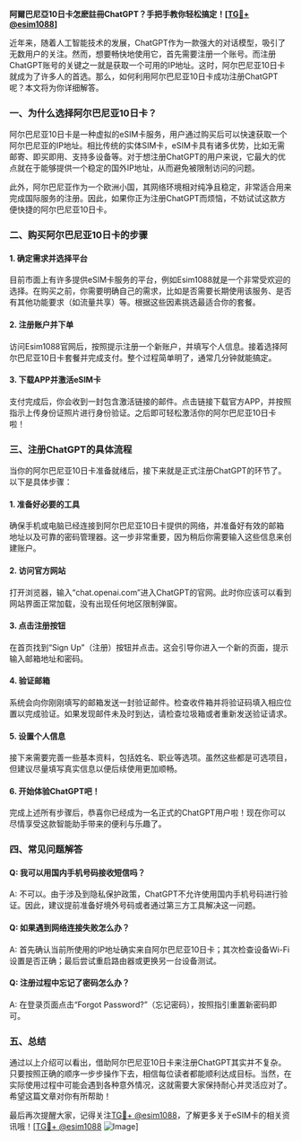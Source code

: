 **阿爾巴尼亞10日卡怎麽註冊ChatGPT？手把手教你轻松搞定！[[TG💪+ @esim1088](https://t.me/s/esim1088)]**

近年来，随着人工智能技术的发展，ChatGPT作为一款强大的对话模型，吸引了无数用户的关注。然而，想要畅快地使用它，首先需要注册一个账号。而注册ChatGPT账号的关键之一就是获取一个可用的IP地址。这时，阿尔巴尼亚10日卡就成为了许多人的首选。那么，如何利用阿尔巴尼亚10日卡成功注册ChatGPT呢？本文将为你详细解答。

### 一、为什么选择阿尔巴尼亚10日卡？

阿尔巴尼亚10日卡是一种虚拟的eSIM卡服务，用户通过购买后可以快速获取一个阿尔巴尼亚的IP地址。相比传统的实体SIM卡，eSIM卡具有诸多优势，比如无需邮寄、即买即用、支持多设备等。对于想注册ChatGPT的用户来说，它最大的优点就在于能够提供一个稳定的国外IP地址，从而避免被限制访问的问题。

此外，阿尔巴尼亚作为一个欧洲小国，其网络环境相对纯净且稳定，非常适合用来完成国际服务的注册。因此，如果你正为注册ChatGPT而烦恼，不妨试试这款方便快捷的阿尔巴尼亚10日卡。

### 二、购买阿尔巴尼亚10日卡的步骤

#### 1. 确定需求并选择平台
目前市面上有许多提供eSIM卡服务的平台，例如Esim1088就是一个非常受欢迎的选择。在购买之前，你需要明确自己的需求，比如是否需要长期使用该服务、是否有其他功能要求（如流量共享）等。根据这些因素挑选最适合你的套餐。

#### 2. 注册账户并下单
访问Esim1088官网后，按照提示注册一个新账户，并填写个人信息。接着选择阿尔巴尼亚10日卡套餐并完成支付。整个过程简单明了，通常几分钟就能搞定。

#### 3. 下载APP并激活eSIM卡
支付完成后，你会收到一封包含激活链接的邮件。点击链接下载官方APP，并按照指示上传身份证照片进行身份验证。之后即可轻松激活你的阿尔巴尼亚10日卡啦！

### 三、注册ChatGPT的具体流程

当你的阿尔巴尼亚10日卡准备就绪后，接下来就是正式注册ChatGPT的环节了。以下是具体步骤：

#### 1. 准备好必要的工具
确保手机或电脑已经连接到阿尔巴尼亚10日卡提供的网络，并准备好有效的邮箱地址以及可靠的密码管理器。这一步非常重要，因为稍后你需要输入这些信息来创建账户。

#### 2. 访问官方网站
打开浏览器，输入“chat.openai.com”进入ChatGPT的官网。此时你应该可以看到网站界面正常加载，没有出现任何地区限制弹窗。

#### 3. 点击注册按钮
在首页找到“Sign Up”（注册）按钮并点击。这会引导你进入一个新的页面，提示输入邮箱地址和密码。

#### 4. 验证邮箱
系统会向你刚刚填写的邮箱发送一封验证邮件。检查收件箱并将验证码填入相应位置以完成验证。如果发现邮件未及时到达，请检查垃圾箱或者重新发送验证请求。

#### 5. 设置个人信息
接下来需要完善一些基本资料，包括姓名、职业等选项。虽然这些都是可选项目，但建议尽量填写真实信息以便后续使用更加顺畅。

#### 6. 开始体验ChatGPT吧！
完成上述所有步骤后，恭喜你已经成为一名正式的ChatGPT用户啦！现在你可以尽情享受这款智能助手带来的便利与乐趣了。

### 四、常见问题解答

#### Q: 我可以用国内手机号码接收短信吗？
A: 不可以。由于涉及到隐私保护政策，ChatGPT不允许使用国内手机号码进行验证。因此，建议提前准备好境外号码或者通过第三方工具解决这一问题。

#### Q: 如果遇到网络连接失败怎么办？
A: 首先确认当前所使用的IP地址确实来自阿尔巴尼亚10日卡；其次检查设备Wi-Fi设置是否正确；最后尝试重启路由器或更换另一台设备测试。

#### Q: 注册过程中忘记了密码怎么办？
A: 在登录页面点击“Forgot Password?”（忘记密码），按照指引重置新密码即可。

### 五、总结

通过以上介绍可以看出，借助阿尔巴尼亚10日卡来注册ChatGPT其实并不复杂。只要按照正确的顺序一步步操作下去，相信每位读者都能顺利达成目标。当然，在实际使用过程中可能会遇到各种意外情况，这就需要大家保持耐心并灵活应对了。希望这篇文章对你有所帮助！

最后再次提醒大家，记得关注[TG💪+ @esim1088](https://t.me/s/esim1088)，了解更多关于eSIM卡的相关资讯哦！[[TG💪+ @esim1088](https://t.me/s/esim1088) ![Image](https://i.postimg.cc/4NQfJmqS/Snipaste-2025-05-13-00-14-12.png)]